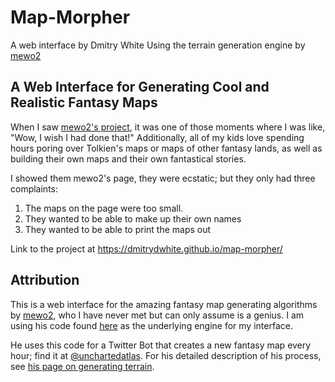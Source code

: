 # Map-Morpher
A web interface by Dmitry White
Using the terrain generation engine by [mewo2][mewo2]

## A Web Interface for Generating Cool and Realistic Fantasy Maps
When I saw [mewo2's project][notes], it was one of those moments where I was like, "Wow, I wish I had done that!"  Additionally, all of my kids love spending hours poring over Tolkien's maps or maps of other fantasy lands, as well as building their own maps and their own fantastical stories.

I showed them mewo2's page, they were ecstatic; but they only had three complaints:

1. The maps on the page were too small.
2. They wanted to be able to make up their own names
3. They wanted to be able to print the maps out

Link to the project at https://dmitrydwhite.github.io/map-morpher/

## Attribution
This is a web interface for the amazing fantasy map generating algorithms by [mewo2][mewo2], who I have never met but can only assume is a genius.  I am using his code found [here][githubTerrain] as the underlying engine for my interface.

He uses this code for a Twitter Bot that creates a new fantasy map every hour; find it at [@unchartedatlas][uncharted]. For his detailed description of his process, see [his page on generating terrain][notes].

[uncharted]: https://twitter.com/unchartedatlas
[notes]: http://mewo2.com/notes/terrain/
[mewo2]: https://github.com/mewo2
[githubTerrain]: https://github.com/mewo2/terrain
